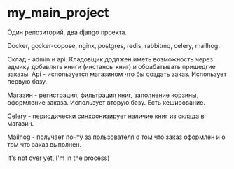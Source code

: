# my_main_project

Один репозиторий, два django проекта.

Docker, gocker-copose, nginx, postgres, redis, rabbitmq, celery, mailhog.



Склад - admin и api. Кладовщик додлжен иметь возможность через адмику добавлять книги (инстансы книг) и обрабатывать пришедгие заказы. Api - используется магазином что бы создать заказ. Использует первую базу.



Магазин - регистрация, фильтрация книг, заполнение корзины, оформление заказа. Использует вторую базу. Есть кеширование.



Celery - периодически синхронизирует наличие книг из склада в магазин.



Mailhog - получает почту за пользователя о том что заказ оформлен и о том что заказ выполнен.

It's not over yet, I'm in the process)